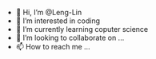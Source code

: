 - 👋 Hi, I’m @Leng-Lin
- 👀 I’m interested in coding
- 🌱 I’m currently learning coputer science
- 💞️ I’m looking to collaborate on ...
- 📫 How to reach me ...

<!---
Leng-Lin/Leng-Lin is a ✨ special ✨ repository because its `README.md` (this file) appears on your GitHub profile.
You can click the Preview link to take a look at your changes.
--->
